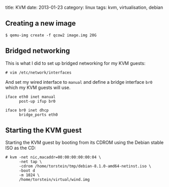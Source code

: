title: KVM
date:    2013-01-23
category: linux
tags: kvm, virtualisation, debian

## Creating a new image

    $ qemu-img create -f qcow2 image.img 20G

## Bridged networking

This is what I did to set up bridged networking for my KVM guests:

```
# vim /etc/network/interfaces
```

And set my wired interface to `manual` and define a bridge interface
`br0` which my KVM guests will use.

```
iface eth0 inet manual
      post-up ifup br0

iface br0 inet dhcp
      bridge_ports eth0
```

## Starting the KVM guest

Starting the KVM guest by booting from its CDROM using the Debian
stable ISO as the CD:

```
# kvm -net nic,macaddr=00:00:00:00:00:04 \
      -net tap \
      -cdrom /home/torstein/tmp/debian-8.1.0-amd64-netinst.iso \
      -boot d
      -m 1024 \
      /home/torstein/virtual/wind.img
```

